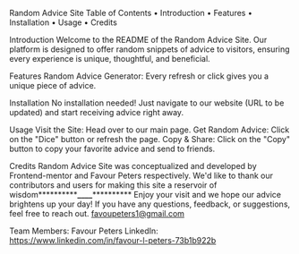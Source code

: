 Random Advice Site
Table of Contents
• Introduction
• Features
• Installation
• Usage
• Credits

Introduction
Welcome to the README of the Random Advice Site. Our platform is designed to offer random snippets of advice to visitors, ensuring every experience is unique, thoughtful, and beneficial.

Features
Random Advice Generator: Every refresh or click gives you a unique piece of advice.

Installation
No installation needed! Just navigate to our website (URL to be updated) and start receiving advice right away.

Usage
Visit the Site: Head over to our main page.
Get Random Advice: Click on the "Dice" button or refresh the page.
Copy & Share: Click on the "Copy" button to copy your favorite advice and send to friends.

Credits
Random Advice Site was conceptualized and developed by Frontend-mentor and Favour Peters respectively. We'd like to thank our contributors and users for making this site a reservoir of wisdom********\*\*********\_\_\_\_********\*\*********
Enjoy your visit and we hope our advice brightens up your day! If you have any questions, feedback, or suggestions, feel free to reach out.
favoupeters1@gmail.com

Team Members: Favour Peters LinkedIn: https://www.linkedin.com/in/favour-l-peters-73b1b922b
